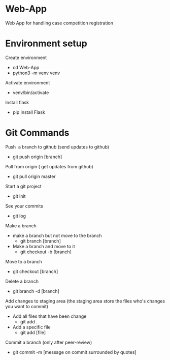 # Web-App
Web App for handling case competition registration

# Environment setup

Create environment
* cd Web-App
* python3 -m venv venv

Activate environment
* venv/bin/activate

Install flask
* pip install Flask

# Git Commands

Push  a branch to github (send updates to github)
* git push origin [branch]

Pull from origin ( get updates from github)
* git pull origin master

Start a git project
* git init

See your commits
* git log

Make a branch
* make a branch but not move to the branch
    * git branch [branch]
* Make a branch and move to it
    * git checkout -b [branch]

Move to a branch
* git checkout [branch]

Delete a branch
* git branch -d [branch]

Add changes to staging area (the staging area store the files who's changes you want to commit)
* Add all files that have been change
    * git add .
* Add a specific file
    * git add [file]

Commit a branch (only after peer-review)
* git commit -m [message on commit surrounded by quotes]

